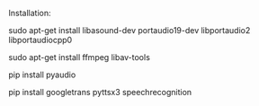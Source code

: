 Installation:

sudo apt-get install libasound-dev portaudio19-dev libportaudio2 libportaudiocpp0 


sudo apt-get install ffmpeg libav-tools 


pip install pyaudio 


pip install googletrans pyttsx3 speechrecognition 


